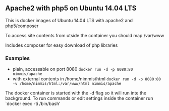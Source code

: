 ## Apache2 with php5 on Ubuntu 14.04 LTS

This is docker images of Ubuntu 14.04 LTS with apache2 and php5/composer

To access site contents from utside the container you should map /var/www

Includes composer for easy download of php libraries

### Examples

- plain, accessable on port 8080 `docker run -d -p 8080:80 nimmis/apache`
- with external contents in /home/nimmis/html `docker run -d -p 8080:80 -v /home/nimmis/html:/var/www/html nimmis/apache`

The docker container is started with the -d flag so it will run inte the background. To run commands or edit settings inside
the container run `docker exec -ti <container id> /bin/bash'
 
